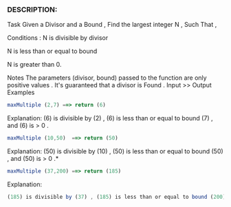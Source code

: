 ### DESCRIPTION:

Task
Given a Divisor and a Bound , Find the largest integer N , Such That ,

Conditions :
N is divisible by divisor

N is less than or equal to bound

N is greater than 0.

Notes
The parameters (divisor, bound) passed to the function are only positive values .
It's guaranteed that a divisor is Found .
Input >> Output Examples
```js
maxMultiple (2,7) ==> return (6)
```
Explanation:
(6) is divisible by (2) , (6) is less than or equal to bound (7) , and (6) is > 0 .
```js
maxMultiple (10,50)  ==> return (50)
```
Explanation:
(50) is divisible by (10) , (50) is less than or equal to bound (50) , and (50) is > 0 .*
```js
maxMultiple (37,200) ==> return (185)
```
Explanation:
```js
(185) is divisible by (37) , (185) is less than or equal to bound (200) , and (185) is > 0 .
```